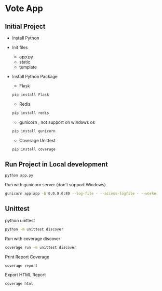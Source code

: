 # Vote App

## Initial Project

- Install Python
- Init files
  - app.py
  - static
  - template
- Install Python Package
  - Flask

  ```bash
  pip install Flask
  ```
  - Redis
  ```bash
  pip install redis
  ```
  - gunicorn ; not support on windows os
  ```bash
  pip install gunicorn
  ```

  - Coverage Unittest
  ```bash
  pip install coverage
  ```

## Run Project in Local development

  ```bash
  python app.py
  ```

Run with gunicorn server (don't support Windows)

```bash
gunicorn app:app -b 0.0.0.0:80 --log-file - --access-logfile - --workers 4 --keep-alive 0
```

## Unittest

python unittest
```bash
python -m unittest discover
```

Run with coverage discover
```bash
coverage run -m unittest discover
```

Print Report Coverage
```
coverage report
```

Export HTML Report
```bash
coverage html
```
